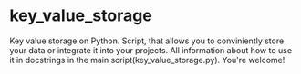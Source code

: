 # key_value_storage
Key value storage on Python. Script, that allows you to conviniently store your data or integrate it into your projects. All information about how to use it in docstrings in the main script(key_value_storage.py). You're welcome!

